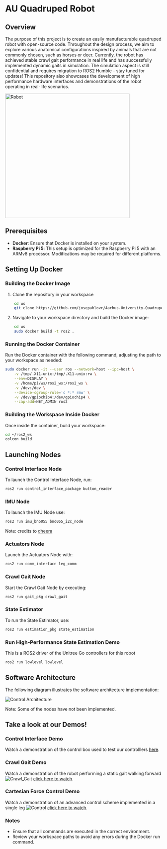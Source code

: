 # AU Quadruped Robot

## Overview

The purpose of this project is to create an easily manufacturable quadruped robot with open-source code. Throughout the design process, we aim to explore various anatomical configurations inspired by animals that are not commonly chosen, such as horses or deer. Currently, the robot has achieved stable crawl gait performance in real life and has successfully implemented dynamic gaits in simulation.
The simulation aspect is still confidential and requires migration to ROS2 Humble - stay tuned for updates!
This repository also showcases the development of high performance hardware interfaces and demonstrations of the robot operating in real-life scenarios.

<img src="imgs/robot_photo.png" alt="Robot" width="400"/>

## Prerequisites

- **Docker**: Ensure that Docker is installed on your system.
- **Raspberry Pi 5**: This setup is optimized for the Raspberry Pi 5 with an ARMv8 processor. Modifications may be required for different platforms.

## Setting Up Docker

### Building the Docker Image
1. Clone the repository in your workspace
```bash
    cd ws
    git clone https://github.com/josepablovr/Aarhus-University-Quadruped-Robot
   ```

2. Navigate to your workspace directory and build the Docker image:

```bash
    cd ws
    sudo docker build -t ros2 .
```

### Running the Docker Container

Run the Docker container with the following command, adjusting the path to your workspace as needed:
```bash
sudo docker run -it --user ros --network=host --ipc=host \
    -v /tmp/.X11-unix:/tmp/.X11-unix:rw \
    --env=DISPLAY \
    -v /home/pi/ws/ros2_ws:/ros2_ws \
    -v /dev:/dev \
    --device-cgroup-rule='c *:* rmw' \
    -v /dev/gpiochip4:/dev/gpiochip4 \
    --cap-add=NET_ADMIN ros2
```

### Building the Workspace Inside Docker

Once inside the container, build your workspace:
```bash
cd ~/ros2_ws
colcon build
```

## Launching Nodes

### Control Interface Node
To launch the Control Interface Node, run:
```bash
ros2 run control_interface_package button_reader
```

### IMU Node 
To launch the IMU Node use:
```bash
ros2 run imu_bno055 bno055_i2c_node 
```
Note: credits to [dheera](https://github.com/dheera/ros-imu-bno055)

### Actuators Node
Launch the Actuators Node with:
```bash
ros2 run comm_interface leg_comm
```

### Crawl Gait Node
Start the Crawl Gait Node by executing:
```bash
ros2 run gait_pkg crawl_gait
```

### State Estimator
To run the State Estimator, use:
```bash
ros2 run estimation_pkg state_estimation
```

### Run High-Performance State Estimation Demo
This is a ROS2 driver of the Unitree Go controllers for this robot

```bash
ros2 run lowlevel lowlevel
```

## Software Architecture

The following diagram illustrates the software architecture implementation:

![Control Architecture](Robot_Software_Arquitecture.jpg)

Note: Some of the nodes have not been implemented.



## Take a look at our Demos!
### Control Interface Demo
Watch a demonstration of the control box used to test our controlllers
[here](https://youtube.com/shorts/MwS2y61EkHA?feature=shared).

### Crawl Gait Demo
Watch a demonstration of the robot performing a static gait walking forward
![Crawl_Gait](imgs/gait_tn.jpg)
[click here to watch](https://youtube.com/shorts/MwS2y61EkHA?feature=shared).


### Cartesian Force Control Demo
Watch a demonstration of an advanced control scheme implemented in a single leg
![Control](imgs/f_control_tn.jpg)
[click here to watch](https://youtube.com/shorts/F7HndIHD2LE?feature=share).




### Notes

- Ensure that all commands are executed in the correct environment.
- Review your workspace paths to avoid any errors during the Docker run command.

